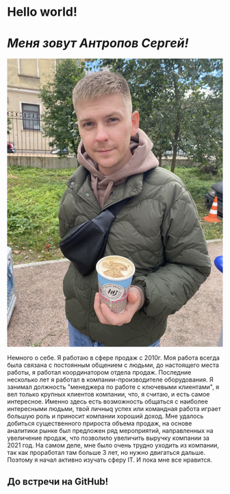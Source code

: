 # Hello world!  

# *Меня зовут Антропов Сергей!*

![foto](photo_2023-03-02_22-02-21.png)



 Немного о себе. Я работаю в сфере продаж с 2010г. Моя работа всегда была связана с постоянным общением с людьми, до настоящего места работы, я работал координатором отдела продаж. Последние несколько лет я работал в компании-производителе оборудования. Я занимал должность "менеджера по работе с ключевыми клиентами", я вел только крупных клиентов компании, что, я считаю, и есть самое интересное. Именно здесь есть возможность общаться с наиболее интересными людьми, твой личныq успех или командная работа играет большую роль и приносит компании хороший доход. Мне удалось добиться существенного прироста объема продаж, на основе аналитики рынке был предложен ряд мероприятий, направленных на увеличение продаж, что позволило увеличить выручку компании за 2021 год. На самом деле, мне было очень трудно уходить из компании, так как проработал там больше 3 лет, но нужно двигаться дальше. Поэтому я начал активно изучать сферу IT. И пока мне все нравится.

## До встречи на GitHub!
